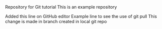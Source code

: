 Repository for Git tutorial
This is an example repository

Added this line on GitHub editor
Example line to see the use of git pull
This change is made in branch created in local git repo
